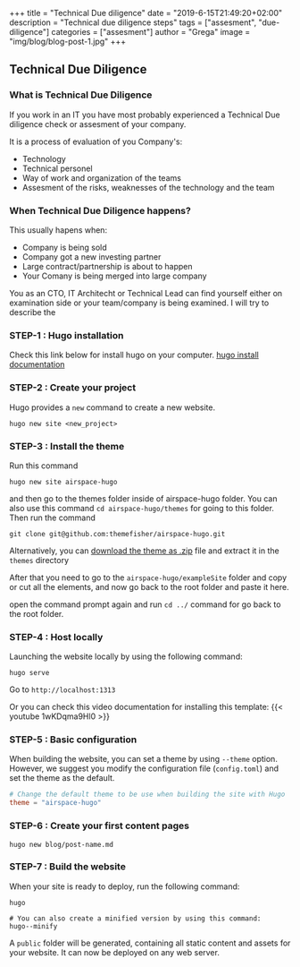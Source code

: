 +++
title = "Technical Due diligence"
date = "2019-6-15T21:49:20+02:00"
description = "Technical due diligence steps"
tags = ["assesment", "due-diligence"]
categories = ["assesment"]
author = "Grega"
image = "img/blog/blog-post-1.jpg"
+++

## Technical Due Diligence

### What is Technical Due Diligence

If you work in an IT you have most probably experienced a Technical Due diligence check or assesment of your company. 

It is a process of evaluation of you Company's:
* Technology
* Technical personel
* Way of work and organization of the teams
* Assesment of the risks, weaknesses of the technology and the team

### When Technical Due Diligence happens?

This usually hapens when:
* Company is being sold 
* Company got a new investing partner 
* Large contract/partnership is about to happen
* Your Comany is being merged into large company

You as an CTO, IT Architecht or Technical Lead can find yourself either on examination side or your team/company is being examined. I will try to describe the 

### STEP-1 : Hugo installation

Check this link below for install hugo on your computer.
[hugo install documentation](https://gohugo.io/getting-started/installing/)

### STEP-2 : Create your project

Hugo provides a `new` command to create a new website.

```
hugo new site <new_project>
```

### STEP-3 : Install the theme
Run this command
```
hugo new site airspace-hugo
```
and then go to the themes folder inside of airspace-hugo folder. You can also use this command ```cd airspace-hugo/themes``` for going to this folder.
Then run the command 
```
git clone git@github.com:themefisher/airspace-hugo.git
```

Alternatively, you can [download the theme as .zip](https://github.com/themefisher/airspace-hugo/archive/master.zip) file and extract it in the `themes` directory

After that you need to go to the `airspace-hugo/exampleSite` folder and copy or cut all the elements, and now go back to the root folder and paste it here.

open the command prompt again and run `cd ../` command for go back to the root folder.

### STEP-4 : Host locally

Launching the website locally by using the following command:

```
hugo serve
```

Go to `http://localhost:1313`

Or you can check this video documentation for installing this template:
{{< youtube 1wKDqma9Hl0 >}}

### STEP-5 : Basic configuration

When building the website, you can set a theme by using `--theme` option. However, we suggest you modify the configuration file (`config.toml`) and set the theme as the default.

```toml
# Change the default theme to be use when building the site with Hugo
theme = "airspace-hugo"
```

### STEP-6 : Create your first content pages

```
hugo new blog/post-name.md
```

### STEP-7 : Build the website

When your site is ready to deploy, run the following command:

```
hugo

# You can also create a minified version by using this command:
hugo--minify

```

A `public` folder will be generated, containing all static content and assets for your website. It can now be deployed on any web server.
